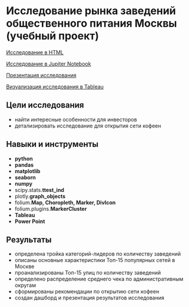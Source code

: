 # Исследование рынка заведений общественного питания Москвы (учебный проект)

[Исследование в HTML](https://alexslobodskoj.github.io/Portfolio/Food_places_Moscow/food_places_Moscow.html)

[Исследование в Jupiter Notebook](https://github.com/AlexSlobodskoj/Portfolio/blob/main/Food_places_Moscow/food_places_Moscow.ipynb)

[Презентация исследования](https://alexslobodskoj.github.io/Portfolio/Food_places_Moscow/presentation_food_places_Moscow.pdf)

[Визуализация исследования в Tableau](https://public.tableau.com/app/profile/alex.slobodskoj/viz/_17362607446400/sheet0)

## Цели исследования

- найти интересные особенности для инвесторов
- детализировать исследование для открытия сети кофеен

## Навыки и инструменты

- **python**
- **pandas**
- **matplotlib**
- **seaborn**
- **numpy**
- scipy.stats.**ttest_ind**
- plotly.**graph_objects**
- folium.**Map, Choropleth, Marker, DivIcon**
- folium.plugins.**MarkerCluster**
- **Tableau**
- **Power Point**

## Результаты

- определена тройка категорий-лидеров по количеству заведений
- описаны основные характеристики Топ-15 популярных сетей в Москве
- проанализированы Топ-15 улиц по количеству заведений
- определено распределение среднего чека по административным округам
- сформированы рекомендации по открытию сети кофеен
- создан дашборд и презентация результатов исследования
